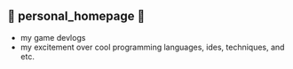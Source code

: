## :orange_book: personal_homepage :orange_book:
- my game devlogs
- my excitement over cool programming languages, ides, techniques, and etc.
